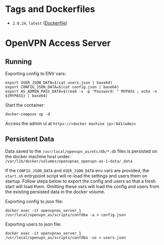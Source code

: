 # Tags and Dockerfiles
- `2.0.24`, `latest` ([Dockerfile](https://github.com/danisla/dockerfiles/blob/openvpn-as-2.0.24/openvpn-as/Dockerfile))

# OpenVPN Access Server

## Running

Exporting config to ENV vars:

```
export USER_JSON_DATA=$(cat users.json | base64)
export CONFIG_JSON_DATA=$(cat config.json | base64)
export AS_ADMIN_PASS_DATA=$(read -s -p "Password: " MYPASS ; echo -n ${MYPASS} | base64)
```

Start the container:

```
docker-compose up -d
```

Access the admin ui at `https://<docker machine ip>:943/admin`

## Persistent Data

Data saved to the `/usr/local/openvpn_as/etc/db/*.db` files is persisted on the docker machine host under: `/var/lib/docker/volumes/openvpnas_openvpn-as-1-data/_data`

If the `CONFIG_JSON_DATA` and `USER_JSON_DATA` env vars are provided, the `start.sh` entrypoint script will re-load the settings and users them on startup. Follow steps below to export the config and users so that a fresh start will load them. Omitting these vars will load the config and users from the existing persisted data in the docker volume.

Exporting config to json file:

```
docker exec -it openvpnas_server_1 /usr/local/openvpn_as/scripts/confdba -a > config.json
```

Exporting users to json file:

```
docker exec -it openvpnas_server_1 /usr/local/openvpn_as/scripts/confdba -us > users.json
```
